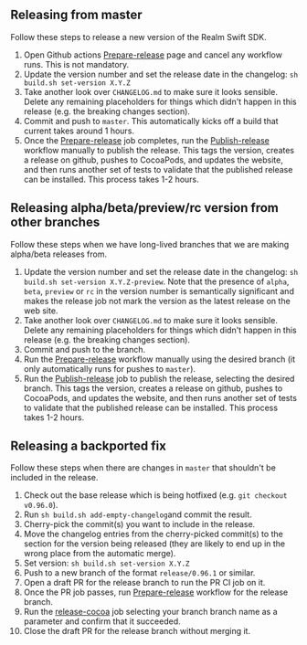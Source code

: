 ## Releasing from master

Follow these steps to release a new version of the Realm Swift SDK.

1. Open Github actions [Prepare-release](https://github.com/realm/realm-swift/actions/workflows/master-push.yml) page and cancel any workflow runs. This is not mandatory.
2. Update the version number and set the release date in the changelog: `sh build.sh set-version X.Y.Z`
3. Take another look over `CHANGELOG.md` to make sure it looks sensible. Delete any remaining placeholders for things which didn't happen in this release (e.g. the breaking changes section).
4. Commit and push to `master`. This automatically kicks off a build that current takes around 1 hours.
5. Once the [Prepare-release](https://github.com/realm/realm-swift/actions/workflows/master-push.yml) job completes, run the [Publish-release](https://github.com/realm/realm-swift/actions/workflows/publish-release.yml) workflow manually to publish the release. This tags the version, creates a release on github, pushes to CocoaPods, and updates the website, and then runs another set of tests to validate that the published release can be installed. This process takes 1-2 hours.

## Releasing alpha/beta/preview/rc version from other branches

Follow these steps when we have long-lived branches that we are making alpha/beta releases from.

1. Update the version number and set the release date in the changelog: `sh build.sh set-version X.Y.Z-preview`. Note that the presence of `alpha`, `beta`, `preview` or `rc` in the version number is semantically significant and makes the release job not mark the version as the latest release on the web site.
2. Take another look over `CHANGELOG.md` to make sure it looks sensible. Delete any remaining placeholders for things which didn't happen in this release (e.g. the breaking changes section).
3. Commit and push to the branch.
4. Run the [Prepare-release](https://github.com/realm/realm-swift/actions/workflows/master-push.yml) workflow manually using the desired branch (it only automatically runs for pushes to `master`).
5. Run the [Publish-release](https://github.com/realm/realm-swift/actions/workflows/publish-release.yml) job to publish the release, selecting the desired branch. This tags the version, creates a release on github, pushes to CocoaPods, and updates the website, and then runs another set of tests to validate that the published release can be installed. This process takes 1-2 hours.

## Releasing a backported fix

Follow these steps when there are changes in `master` that shouldn't be included in the release.

1. Check out the base release which is being hotfixed (e.g. `git checkout v0.96.0`).
2. Run `sh build.sh add-empty-changelog`and  commit the result.
3. Cherry-pick the commit(s) you want to include in the release.
4. Move the changelog entries from the cherry-picked commit(s) to the section for the version being released (they are likely to end up in the wrong place from the automatic merge).
5. Set version: `sh build.sh set-version X.Y.Z`
6. Push to a new branch of the format `release/0.96.1` or similar.
7. Open a draft PR for the release branch to run the PR CI job on it.
8. Once the PR job passes, run [Prepare-release](https://github.com/realm/realm-swift/actions/workflows/master-push.yml) workflow for the release branch.
8. Run the [release-cocoa](https://ci.realm.io/job/release-cocoa/) job selecting your branch branch name as a parameter and confirm that it succeeded.
10. Close the draft PR for the release branch without merging it.
